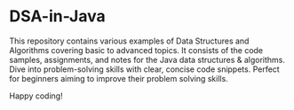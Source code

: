 # DSA-in-Java
This repository contains various examples of Data Structures and Algorithms covering basic to advanced topics. It consists of the code samples, assignments, and notes for the Java data structures & algorithms. Dive into problem-solving skills with clear, concise code snippets. Perfect for beginners aiming to improve their problem solving skills.


Happy coding!
